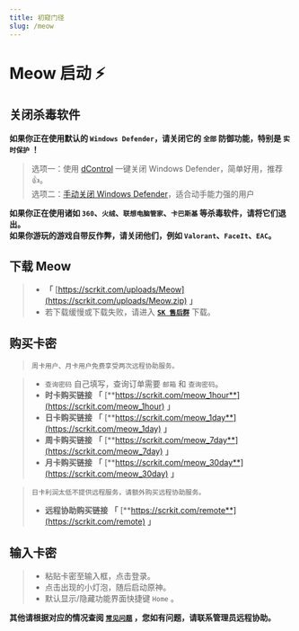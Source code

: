 ```yaml
---
title: 初窥门径
slug: /meow
---
```


<head>
  <meta charset="utf-8" />
  <meta name="description" content="Meow 官方教程，最全面的 Meow 中文参考文档。"/>
  <meta name="keywords" content="Meow,Genshin,原神辅助,原神外挂"/>
  <meta name="author" content="Meow,Genshin,原神辅助,原神外挂"/>
</head>

# Meow 启动 ⚡ 

## 关闭杀毒软件

**如果你正在使用默认的 `Windows Defender`，请关闭它的 `全部` 防御功能，特别是 `实时保护` ！**

>选项一：使用 [dControl](https://scrkit.com/uploads/dControl.zip) 一键关闭 Windows Defender，简单好用，推荐👍。  
>选项二：[手动关闭 Windows Defender](https://zhuanlan.zhihu.com/p/430289825)，适合动手能力强的用户

**如果你正在使用诸如 `360`、`火绒`、`联想电脑管家`、`卡巴斯基` 等杀毒软件，请将它们退出。**  
**如果你游玩的游戏自带反作弊，请关闭他们，例如 `Valorant`、`FaceIt`、`EAC`。**

## 下载 Meow

> + **「** [https://scrkit.com/uploads/Meow](https://scrkit.com/uploads/Meow.zip) **」**
> + 若下载缓慢或下载失败，请进入 [**`SK 售后群`**](https://scrkit.com/qqgroup) 下载。

## 购买卡密

> `周卡用户、月卡用户免费享受两次远程协助服务。`

> + `查询密码` 自己填写，查询订单需要 `邮箱` 和 `查询密码`。
> + **时卡购买链接** **「** [**https://scrkit.com/meow_1hour**](https://scrkit.com/meow_1hour) **」**
> + **日卡购买链接** **「** [**https://scrkit.com/meow_1day**](https://scrkit.com/meow_1day) **」**
> + **周卡购买链接** **「** [**https://scrkit.com/meow_7day**](https://scrkit.com/meow_7day) **」**
> + **月卡购买链接** **「** [**https://scrkit.com/meow_30day**](https://scrkit.com/meow_30day) **」**

> `日卡利润太低不提供远程服务，请额外购买远程协助服务。` 
> + **远程协助购买链接** **「** [**https://scrkit.com/remote**](https://scrkit.com/remote) **」**  

## 输入卡密

> + 粘贴卡密至输入框，点击登录。  
> + 点击出现的小灯泡，随后启动原神。  
> + 默认显示/隐藏功能界面快捷键 `Home` 。  

**其他请根据对应的情况查阅 [`常见问题`](./problem.md) ，您如有问题，请联系管理员远程协助。**